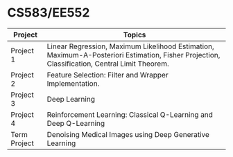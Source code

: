 # CS583/EE552

| Project      | Topics                                                                                                                                       |
| ------------ | -------------------------------------------------------------------------------------------------------------------------------------------- |
| Project 1    | Linear Regression, Maximum Likelihood Estimation, Maximum-A-Posteriori Estimation, Fisher Projection, Classification, Central Limit Theorem. |
| Project 2    | Feature Selection: Filter and Wrapper Implementation.                                                                                        |
| Project 3    | Deep Learning                                                                                                                                |
| Project 4    |  Reinforcement Learning: Classical Q-Learning and Deep Q-Learning                                                                                                                                            |
| Term Project |  Denoising Medical Images using Deep Generative Learning                                                                                                                                            |
